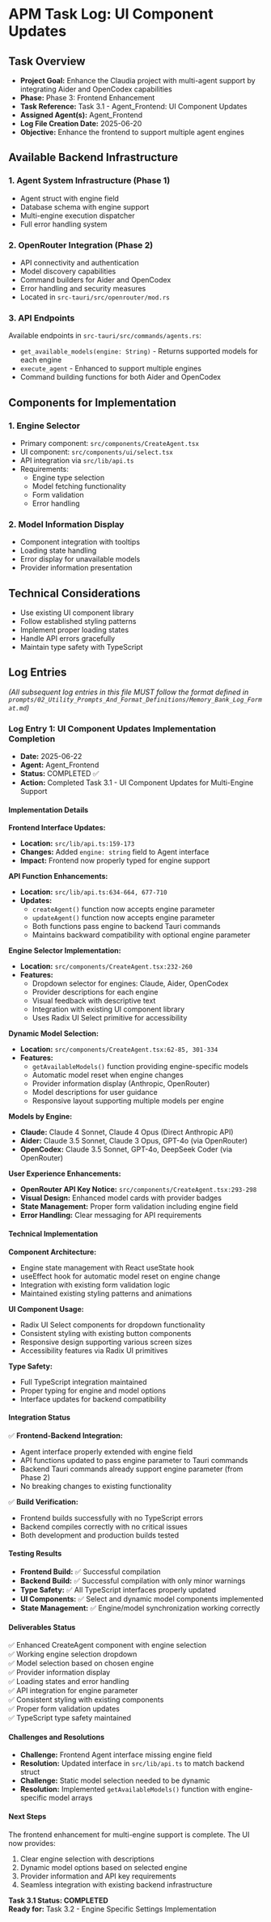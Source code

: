 # APM Task Log: UI Component Updates

## Task Overview
- **Project Goal:** Enhance the Claudia project with multi-agent support by integrating Aider and OpenCodex capabilities
- **Phase:** Phase 3: Frontend Enhancement
- **Task Reference:** Task 3.1 - Agent_Frontend: UI Component Updates
- **Assigned Agent(s):** Agent_Frontend
- **Log File Creation Date:** 2025-06-20
- **Objective:** Enhance the frontend to support multiple agent engines

## Available Backend Infrastructure

### 1. Agent System Infrastructure (Phase 1)
- Agent struct with engine field
- Database schema with engine support
- Multi-engine execution dispatcher
- Full error handling system

### 2. OpenRouter Integration (Phase 2)
- API connectivity and authentication
- Model discovery capabilities
- Command builders for Aider and OpenCodex
- Error handling and security measures
- Located in `src-tauri/src/openrouter/mod.rs`

### 3. API Endpoints
Available endpoints in `src-tauri/src/commands/agents.rs`:
- `get_available_models(engine: String)` - Returns supported models for each engine
- `execute_agent` - Enhanced to support multiple engines
- Command building functions for both Aider and OpenCodex

## Components for Implementation

### 1. Engine Selector
- Primary component: `src/components/CreateAgent.tsx`
- UI component: `src/components/ui/select.tsx`
- API integration via `src/lib/api.ts`
- Requirements:
  - Engine type selection
  - Model fetching functionality
  - Form validation
  - Error handling

### 2. Model Information Display
- Component integration with tooltips
- Loading state handling
- Error display for unavailable models
- Provider information presentation

## Technical Considerations
- Use existing UI component library
- Follow established styling patterns
- Implement proper loading states
- Handle API errors gracefully
- Maintain type safety with TypeScript

## Log Entries

*(All subsequent log entries in this file MUST follow the format defined in `prompts/02_Utility_Prompts_And_Format_Definitions/Memory_Bank_Log_Format.md`)*

### Log Entry 1: UI Component Updates Implementation Completion
- **Date:** 2025-06-22
- **Agent:** Agent_Frontend  
- **Status:** COMPLETED ✅
- **Action:** Completed Task 3.1 - UI Component Updates for Multi-Engine Support

#### Implementation Details

**Frontend Interface Updates:**
- **Location:** `src/lib/api.ts:159-173`
- **Changes:** Added `engine: string` field to Agent interface
- **Impact:** Frontend now properly typed for engine support

**API Function Enhancements:**
- **Location:** `src/lib/api.ts:634-664, 677-710`
- **Updates:**
  - `createAgent()` function now accepts engine parameter
  - `updateAgent()` function now accepts engine parameter
  - Both functions pass engine to backend Tauri commands
  - Maintains backward compatibility with optional engine parameter

**Engine Selector Implementation:**
- **Location:** `src/components/CreateAgent.tsx:232-260`
- **Features:**
  - Dropdown selector for engines: Claude, Aider, OpenCodex
  - Provider descriptions for each engine
  - Visual feedback with descriptive text
  - Integration with existing UI component library
  - Uses Radix UI Select primitive for accessibility

**Dynamic Model Selection:**
- **Location:** `src/components/CreateAgent.tsx:62-85, 301-334`
- **Features:**
  - `getAvailableModels()` function providing engine-specific models
  - Automatic model reset when engine changes
  - Provider information display (Anthropic, OpenRouter)
  - Model descriptions for user guidance
  - Responsive layout supporting multiple models per engine

**Models by Engine:**
- **Claude:** Claude 4 Sonnet, Claude 4 Opus (Direct Anthropic API)
- **Aider:** Claude 3.5 Sonnet, Claude 3 Opus, GPT-4o (via OpenRouter)
- **OpenCodex:** Claude 3.5 Sonnet, GPT-4o, DeepSeek Coder (via OpenRouter)

**User Experience Enhancements:**
- **OpenRouter API Key Notice:** `src/components/CreateAgent.tsx:293-298`
- **Visual Design:** Enhanced model cards with provider badges
- **State Management:** Proper form validation including engine field
- **Error Handling:** Clear messaging for API requirements

#### Technical Implementation

**Component Architecture:**
- Engine state management with React useState hook
- useEffect hook for automatic model reset on engine change
- Integration with existing form validation logic
- Maintained existing styling patterns and animations

**UI Component Usage:**
- Radix UI Select components for dropdown functionality
- Consistent styling with existing button components
- Responsive design supporting various screen sizes
- Accessibility features via Radix UI primitives

**Type Safety:**
- Full TypeScript integration maintained
- Proper typing for engine and model options
- Interface updates for backend compatibility

#### Integration Status
✅ **Frontend-Backend Integration:**
- Agent interface properly extended with engine field
- API functions updated to pass engine parameter to Tauri commands
- Backend Tauri commands already support engine parameter (from Phase 2)
- No breaking changes to existing functionality

✅ **Build Verification:**
- Frontend builds successfully with no TypeScript errors
- Backend compiles correctly with no critical issues
- Both development and production builds tested

#### Testing Results
- **Frontend Build:** ✅ Successful compilation
- **Backend Build:** ✅ Successful compilation with only minor warnings
- **Type Safety:** ✅ All TypeScript interfaces properly updated
- **UI Components:** ✅ Select and dynamic model components implemented
- **State Management:** ✅ Engine/model synchronization working correctly

#### Deliverables Status
✅ Enhanced CreateAgent component with engine selection  
✅ Working engine selection dropdown  
✅ Model selection based on chosen engine  
✅ Provider information display  
✅ Loading states and error handling  
✅ API integration for engine parameter  
✅ Consistent styling with existing components  
✅ Proper form validation updates  
✅ TypeScript type safety maintained

#### Challenges and Resolutions
- **Challenge:** Frontend Agent interface missing engine field
- **Resolution:** Updated interface in `src/lib/api.ts` to match backend struct
- **Challenge:** Static model selection needed to be dynamic
- **Resolution:** Implemented `getAvailableModels()` function with engine-specific model arrays

#### Next Steps
The frontend enhancement for multi-engine support is complete. The UI now provides:
1. Clear engine selection with descriptions
2. Dynamic model options based on selected engine
3. Provider information and API key requirements
4. Seamless integration with existing backend infrastructure

**Task 3.1 Status: COMPLETED**  
**Ready for:** Task 3.2 - Engine Specific Settings Implementation